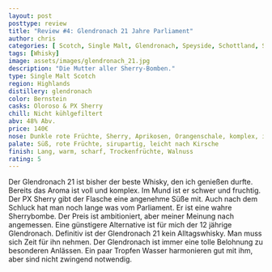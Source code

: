 ```yaml
---
layout: post
posttype: review
title: "Review #4: Glendronach 21 Jahre Parliament"
author: chris
categories: [ Scotch, Single Malt, Glendronach, Speyside, Schottland, Sherry ]
tags: [Whisky]
image: assets/images/glendronach_21.jpg
description: "Die Mutter aller Sherry-Bomben."
type: Single Malt Scotch
region: Highlands
distillery: glendronach
color: Bernstein
casks: Oloroso & PX Sherry
chill: Nicht kühlgefiltert
abv: 48% Abv.
price: 140€
nose: Dunkle rote Früchte, Sherry, Aprikosen, Orangenschale, komplex, intensiv
palate: Süß, rote Früchte, sirupartig, leicht nach Kirsche
finish: Lang, warm, scharf, Trockenfrüchte, Walnuss
rating: 5
---
```


Der Glendronach 21 ist bisher der beste Whisky, den ich genießen durfte. Bereits das Aroma ist voll und komplex. Im Mund ist er schwer und fruchtig. Der PX Sherry gibt der Flasche eine angenehme Süße mit. Auch nach dem Schluck hat man noch lange was vom Parliament. Er ist eine wahre Sherrybombe. Der Preis ist ambitioniert, aber meiner Meinung nach angemessen. Eine günstigere Alternative ist für mich der 12 jährige Glendronach. Definitiv ist der Glendronach 21 kein Alltagswhisky. Man muss sich Zeit für ihn nehmen. Der Glendronach ist immer eine tolle Belohnung zu besonderen Anlässen. Ein paar Tropfen Wasser harmonieren gut mit ihm, aber sind nicht zwingend notwendig. 
